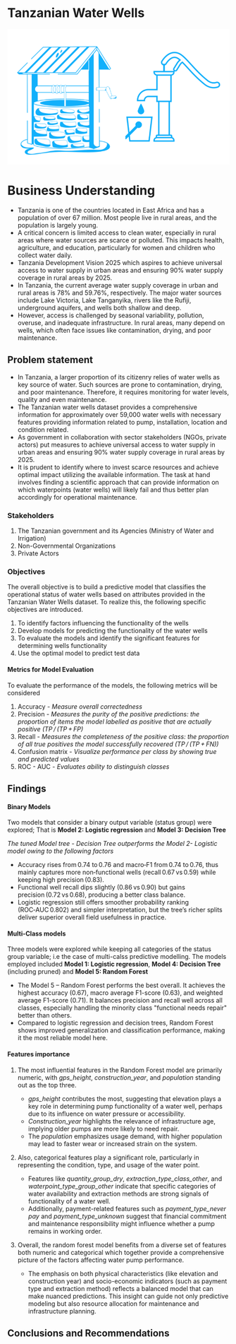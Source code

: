 # Tanzanian Water Wells  

![Water_wells_Icon](Images/Tanzanian_Water_Wells.png)

# Business Understanding  

* Tanzania is one of the countries located in East Africa and has a population of over 67 million. Most people live in rural areas, and the population is largely young.  
* A critical concern is limited access to clean water, especially in rural areas where water sources are scarce or polluted. This impacts health, agriculture, and education, particularly for women and children who collect water daily.  
* Tanzania Development Vision 2025 which aspires to achieve universal access to water supply in urban areas and ensuring 90% water supply coverage in rural areas by 2025.  
* In Tanzania, the current average water supply coverage in urban and rural areas is 78% and 59.76%, respectively. The major water sources include Lake Victoria, Lake Tanganyika, rivers like the Rufiji, underground aquifers, and wells both shallow and deep.  
* However, access is challenged by seasonal variability, pollution, overuse, and inadequate infrastructure. In rural areas, many depend on wells, which often face issues like contamination, drying, and poor maintenance.  

## Problem statement  
* In Tanzania, a larger proportion of its citizenry relies of water wells as key source of water. Such sources are prone to contamination, drying, and poor maintenance. Therefore, it requires monitoring for water levels, quality and even maintenance.   
* The Tanzanian water wells dataset provides a comprehensive information for approximately over 59,000 water wells with necessary features providing information related to pump, installation, location and condition related.   
* As government in collaboration with sector stakeholders (NGOs, private actors) put measures to achieve universal access to water supply in urban areas and ensuring 90% water supply coverage in rural areas by 2025.   
* It is prudent to identify where to invest scarce resources and achieve optimal impact utilizing the available information. The task at hand involves finding a scientific approach that can provide information on which waterpoints (water wells) will likely fail and thus better plan accordingly for operational maintenance.

### Stakeholders  
1. The Tanzanian government and its Agencies (Ministry of Water and Irrigation)
2. Non-Governmental Organizations
3. Private Actors

### Objectives  
The overall objective is to build a predictive model that classifies the operational status of water wells based on attributes provided in the Tanzanian Water Wells dataset. To realize this, the following specific objectives are introduced.   
1. To identify factors influencing the functionality of the wells  
2. Develop models for predicting the functionality of the water wells  
3. To evaluate the models and identify the significant features for determining wells functionality   
4. Use the optimal model to predict test  data  

#### Metrics for Model Evaluation 
To evaluate the performance of the models, the following metrics will be considered  
1. Accuracy - *Measure overall correctedness* 
2. Precision - *Measures the purity of the positive predictions: the proportion of items the model labelled as positive that are actually positive (TP / (TP + FP)*
3. Recall - *Measures the completeness of the positive class: the proportion of all true positives the model successfully recovered (TP / (TP + FN))*
4. Confusion matrix - *Visualize performance per class by showing true and predicted values*
5. ROC - AUC - *Evaluates ability to distinguish classes*

## Findings


#### Binary Models
Two models that consider a binary output variable (status group) were explored; That is **Model 2: Logistic regression** and **Model 3: Decision Tree**


*The tuned Model tree - Decision Tree outperforms the Model 2- Logistic model owing to the following factors*
* Accuracy rises from 0.74 to 0.76 and macro‑F1 from 0.74 to 0.76, thus mainly captures more non‑functional wells (recall 0.67 vs 0.59) while keeping high precision (0.83).
* Functional well recall dips slightly (0.86 vs 0.90) but gains precision (0.72 vs 0.68), producing a better class balance.
* Logistic regression still offers smoother probability ranking (ROC‑AUC 0.802) and simpler interpretation, but the tree’s richer splits deliver superior overall field usefulness in practice.

#### Multi-Class models
Three models were explored while keeping all categories of the status group variable; i.e the case of multi-calss predictive modelling. The models employed included **Model 1: Logistic regression**, **Model 4: Decision Tree** (including pruned) and **Model 5: Random Forest**  

* The Model 5 – Random Forest performs the best overall. It achieves the highest accuracy (0.67), macro average F1-score (0.63), and weighted average F1-score (0.71). It balances precision and recall well across all classes, especially handling the minority class "functional needs repair" better than others.
* Compared to logistic regression and decision trees, Random Forest shows improved generalization and classification performance, making it the most reliable model here.


#### Features importance
1. The most influential features in the Random Forest model are primarily numeric, with *gps_height*, *construction_year*, and *population* standing out as the top three.  
     * *gps_height* contributes the most, suggesting that elevation plays a key role in determining pump functionality of a water well, perhaps due to its influence on water pressure or accessibility.
     * *Construction_year* highlights the relevance of infrastructure age, implying older pumps are more likely to need repair.
     * The *population* emphasizes usage demand, with higher population may lead to faster wear or increased strain on the system.  

2. Also, categorical features  play a significant role, particularly in representing the condition, type, and usage of the water point.   
     * Features like *quantity_group_dry*, *extraction_type_class_other*, and *waterpoint_type_group_other* indicate that specific categories of water availability and extraction methods are strong signals of functionality of a water well.
     * Additionally, payment-related features such as *payment_type_never pay* and *payment_type_unknown* suggest that financial commitment and maintenance responsibility might influence whether a pump remains in working order.

3. Overall, the random forest model benefits from a diverse set of features both numeric and categorical which together provide a comprehensive picture of the factors affecting water pump performance.
     * The emphasis on both physical characteristics (like elevation and construction year) and socio-economic indicators (such as payment type and extraction method) reflects a balanced model that can make nuanced predictions. This insight can guide not only predictive modeling but also resource allocation for maintenance and infrastructure planning.

## Conclusions and Recommendations




